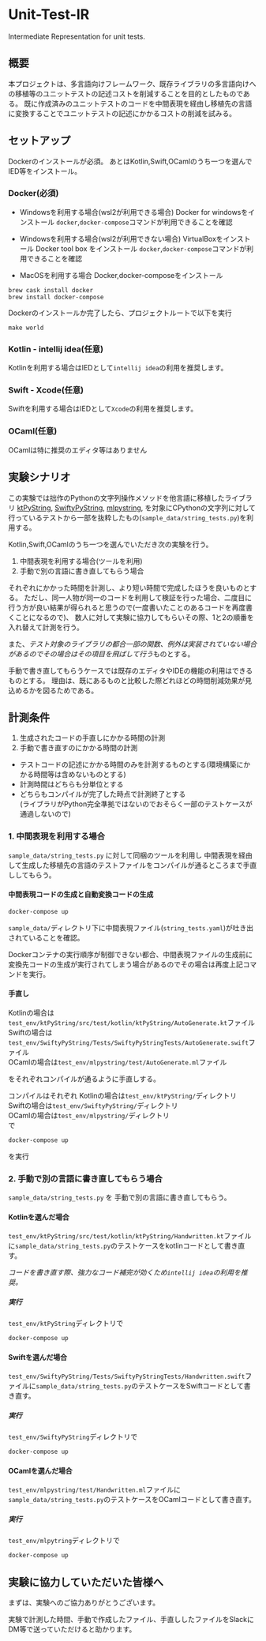 # Unit-Test-IR

Intermediate Representation for unit tests.


## 概要
本プロジェクトは、多言語向けフレームワーク、既存ライブラリの多言語向けへの移植等のユニットテストの記述コストを削減することを目的としたものである。
既に作成済みのユニットテストのコードを中間表現を経由し移植先の言語に変換することでユニットテストの記述にかかるコストの削減を試みる。


## セットアップ

Dockerのインストールが必須。
あとはKotlin,Swift,OCamlのうち一つを選んでIED等をインストール。

### Docker(必須)

- Windowsを利用する場合(wsl2が利用できる場合)
Docker for windowsをインストール
`docker`,`docker-compose`コマンドが利用できることを確認

- Windowsを利用する場合(wsl2が利用できない場合)
VirtualBoxをインストール
Docker tool box をインストール
`docker`,`docker-compose`コマンドが利用できることを確認

- MacOSを利用する場合
Docker,docker-composeをインストール
```
brew cask install docker
brew install docker-compose
```

Dockerのインストールか完了したら、プロジェクトルートで以下を実行

```
make world
```
### Kotlin - intellij idea(任意)

Kotlinを利用する場合はIEDとして`intellij idea`の利用を推奨します。

### Swift - Xcode(任意)

Swiftを利用する場合はIEDとして`Xcode`の利用を推奨します。

### OCaml(任意)

OCamlは特に推奨のエディタ等はありません

## 実験シナリオ

この実験では拙作のPythonの文字列操作メソッドを他言語に移植したライブラリ
[ktPyString](https://github.com/ChanTsune/ktPyString),
[SwiftyPyString](https://github.com/ChanTsune/SwiftyPyString),
[mlpystring](https://github.com/ChanTsune/mlpystring),
を対象にCPythonの文字列に対して行っているテストから一部を抜粋したもの(`sample_data/string_tests.py`)を利用する。

Kotlin,Swift,OCamlのうち一つを選んでいただき次の実験を行う。


1. 中間表現を利用する場合(ツールを利用)
2. 手動で別の言語に書き直してもらう場合

それぞれにかかった時間を計測し、より短い時間で完成したほうを良いものとする。
ただし、同一人物が同一のコードを利用して検証を行った場合、二度目に行う方が良い結果が得られると思うので(一度書いたことのあるコードを再度書くことになるので)、
数人に対して実験に協力してもらいその際、1と2の順番を入れ替えて計測を行う。

また、*テスト対象のライブラリの都合一部の関数、例外は実装されていない場合があるのでその場合はその項目を飛ばして行う*ものとする。

手動で書き直してもらうケースでは既存のエディタやIDEの機能の利用はできるものとする。
理由は、既にあるものと比較した際どれほどの時間削減効果が見込めるかを図るためである。

## 計測条件
1. 生成されたコードの手直しにかかる時間の計測
2. 手動で書き直すのにかかる時間の計測

- テストコードの記述にかかる時間のみを計測するものとする(環境構築にかかる時間等は含めないものとする)  
- 計測時間はどちらも分単位とする  
- どちらもコンパイルが完了した時点で計測終了とする  
(ライブラリがPython完全準拠ではないのでおそらく一部のテストケースが通過しないので)

### 1. 中間表現を利用する場合

`sample_data/string_tests.py` に対して同梱のツールを利用し 中間表現を経由して生成した移植先の言語のテストファイルをコンパイルが通るところまで手直ししてもらう。

#### 中間表現コードの生成と自動変換コードの生成

```bash
docker-compose up
```

`sample_data/`ディレクトリ下に中間表現ファイル(`string_tests.yaml`)が吐き出されていることを確認。

Dockerコンテナの実行順序が制御できない都合、中間表現ファイルの生成前に変換先コードの生成が実行されてしまう場合があるのでその場合は再度上記コマンドを実行。

#### 手直し

Kotlinの場合は`test_env/ktPyString/src/test/kotlin/ktPyString/AutoGenerate.kt`ファイル  
Swiftの場合は`test_env/SwiftyPyString/Tests/SwiftyPyStringTests/AutoGenerate.swift`ファイル  
OCamlの場合は`test_env/mlpystring/test/AutoGenerate.ml`ファイル  

をそれぞれコンパイルが通るように手直しする。

コンパイルはそれぞれ
Kotlinの場合は`test_env/ktPyString/`ディレクトリ  
Swiftの場合は`test_env/SwiftyPyString/`ディレクトリ  
OCamlの場合は`test_env/mlpystring/`ディレクトリ  
で
```bash
docker-compose up
```
を実行

#### 

### 2. 手動で別の言語に書き直してもらう場合

`sample_data/string_tests.py` を 手動で別の言語に書き直してもらう。

#### Kotlinを選んだ場合

`test_env/ktPyString/src/test/kotlin/ktPyString/Handwritten.kt`ファイルに`sample_data/string_tests.py`のテストケースをkotlinコードとして書き直す。

*コードを書き直す際、強力なコード補完が効くため`intellij idea`の利用を推奨。*

##### 実行
`test_env/ktPyString`ディレクトリで

```bash
docker-compose up
```

#### Swiftを選んだ場合

`test_env/SwiftyPyString/Tests/SwiftyPyStringTests/Handwritten.swift`ファイルに`sample_data/string_tests.py`のテストケースをSwiftコードとして書き直す。

##### 実行

`test_env/SwiftyPyString`ディレクトリで

```bash
docker-compose up
```

#### OCamlを選んだ場合

`test_env/mlpystring/test/Handwritten.ml`ファイルに`sample_data/string_tests.py`のテストケースをOCamlコードとして書き直す。

##### 実行

`test_env/mlpytring`ディレクトリで

```bash
docker-compose up
```

## 実験に協力していただいた皆様へ

まずは、実験へのご協力ありがとうございます。

実験で計測した時間、手動で作成したファイル、手直ししたファイルをSlackにDM等で送っていただけると助かります。
